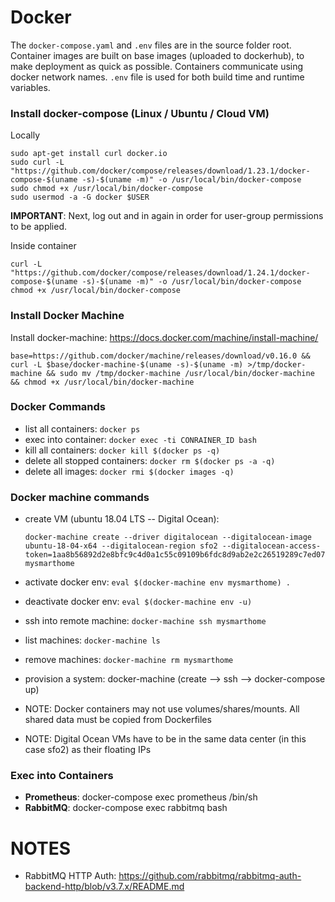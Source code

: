 

# Docker
The `docker-compose.yaml` and `.env` files are in the source folder root.  Container images are built on base images (uploaded to dockerhub), to make deployment as quick as possible.  Containers communicate using docker network names.
`.env` file is used for both build time and runtime variables.

### Install docker-compose (Linux / Ubuntu / Cloud VM)
Locally
```
sudo apt-get install curl docker.io
sudo curl -L "https://github.com/docker/compose/releases/download/1.23.1/docker-compose-$(uname -s)-$(uname -m)" -o /usr/local/bin/docker-compose
sudo chmod +x /usr/local/bin/docker-compose
sudo usermod -a -G docker $USER
```
**IMPORTANT**: Next, log out and in again in order for user-group permissions to be applied.

Inside container
```
curl -L "https://github.com/docker/compose/releases/download/1.24.1/docker-compose-$(uname -s)-$(uname -m)" -o /usr/local/bin/docker-compose
chmod +x /usr/local/bin/docker-compose
```

### Install Docker Machine
Install docker-machine: https://docs.docker.com/machine/install-machine/
  ```
  base=https://github.com/docker/machine/releases/download/v0.16.0 && curl -L $base/docker-machine-$(uname -s)-$(uname -m) >/tmp/docker-machine && sudo mv /tmp/docker-machine /usr/local/bin/docker-machine && chmod +x /usr/local/bin/docker-machine
  ```

### Docker Commands
- list all containers: `docker ps`
- exec into container: `docker exec -ti CONRAINER_ID bash`
- kill all containers: `docker kill $(docker ps -q)`
- delete all stopped containers: `docker rm $(docker ps -a -q)`
- delete all images: `docker rmi $(docker images -q)`

### Docker machine commands
- create VM (ubuntu 18.04 LTS -- Digital Ocean): 
  ```
  docker-machine create --driver digitalocean --digitalocean-image ubuntu-18-04-x64 --digitalocean-region sfo2 --digitalocean-access-token=1aa8b56892d2e8bfc9c4d0a1c55c09109b6fdc8d9ab2e2c26519289c7ed07624 mysmarthome
  ```
- activate docker env: `eval $(docker-machine env mysmarthome) .`
- deactivate docker env: `eval $(docker-machine env -u)`
- ssh into remote machine: `docker-machine ssh mysmarthome`
- list machines: `docker-machine ls`
- remove machines: `docker-machine rm mysmarthome`
- provision a system: docker-machine (create --> ssh --> docker-compose up)

- NOTE: Docker containers may not use volumes/shares/mounts. All shared data must be copied from Dockerfiles
- NOTE: Digital Ocean VMs have to be in the same data center (in this case sfo2) as their floating IPs


### Exec into Containers
- **Prometheus**: docker-compose exec prometheus /bin/sh
- **RabbitMQ**: docker-compose exec rabbitmq bash


# NOTES
- RabbitMQ HTTP Auth: https://github.com/rabbitmq/rabbitmq-auth-backend-http/blob/v3.7.x/README.md
